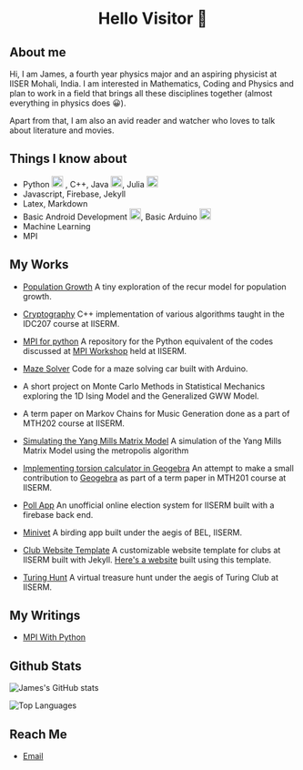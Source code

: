 <h1 align="center">Hello Visitor 👋</h1> 

## About me

Hi, I am James, a fourth year physics major and an aspiring physicist at IISER Mohali, India. I am interested in Mathematics, Coding and Physics and plan to work in a field that brings all these disciplines together (almost everything in physics does 😀). 

Apart from that, I am also an avid reader and watcher who loves to talk about literature and movies.

## Things I know about

- Python <img src="https://icons.iconarchive.com/icons/cornmanthe3rd/plex/256/Other-python-icon.png" alt="python" width="20" height="20"/> , C++, Java <img src="https://icons.iconarchive.com/icons/dakirby309/simply-styled/256/Java-icon.png" alt="Java" width="20" height="20"/>, Julia <img src="https://icons.iconarchive.com/icons/papirus-team/papirus-apps/128/julia-icon.png" width="20" height="20">
- Javascript, Firebase, Jekyll
- Latex, Markdown
- Basic Android Development <img src="https://icons.iconarchive.com/icons/martz90/circle/128/android-icon.png" width="20" height="20">, Basic Arduino <img src="https://camo.githubusercontent.com/b3a1cdd20d0f308634ddd4598cdaa729c2d77047f51e66fa7206b9b4bac94c23/68747470733a2f2f63646e2e776f726c64766563746f726c6f676f2e636f6d2f6c6f676f732f61726475696e6f2d312e737667" width="20" height="20">
- Machine Learning
- MPI

## My Works

- [Population Growth](https://github.com/James471/Population-Growth-Model) A tiny exploration of the recur model for population growth.

- [Cryptography](https://github.com/James471/IDC207) C++ implementation of various algorithms taught in the IDC207 course at IISERM.
- [MPI for python](https://github.com/James471/MPI_For_Python) A repository for the Python equivalent of the codes discussed at [MPI Workshop](https://sites.google.com/view/mpi-workshop/) held at IISERM.
- [Maze Solver](https://github.com/James471/Arduino) Code for a maze solving car built with Arduino.
- A short project on Monte Carlo Methods in Statistical Mechanics exploring the 1D Ising Model and the Generalized GWW Model.
- A term paper on Markov Chains for Music Generation done as a part of MTH202 course at IISERM.
- [Simulating the Yang Mills Matrix Model](https://github.com/James471/YangMillsModel) A simulation of the Yang Mills Matrix Model using the metropolis algorithm
- [Implementing torsion calculator in Geogebra](https://github.com/James471/geogebra) An attempt to make a small contribution to [Geogebra](https://www.geogebra.org) as part of a term paper in MTH201 course at IISERM.
- [Poll App](https://iiserm.github.io/poll-app) An unofficial online election system for IISERM built with a firebase back end.
- [Minivet](http://manjarijain.net/Minivet.html) A birding app built under the aegis of BEL, IISERM.
- [Club Website Template](https://github.com/James471/club-website-template) A customizable website template for clubs at IISERM built with Jekyll. [Here's a website](https://James471.github.io/club-website-template) built using this template.
- [Turing Hunt](https://github.com/James471/turing-hunt) A virtual treasure hunt under the aegis of Turing Club at IISERM.

## My Writings

- [MPI With Python](https://james471.medium.com/mpi-with-python-1e02bea43b7c)

## Github Stats

![James's GitHub stats](https://github-readme-stats.vercel.app/api?username=James471&count_private=true&show_icons=true&theme=dark&include_all_commits=true)

![Top Languages](https://github-readme-stats.vercel.app/api/top-langs/?username=James471&layout=compact&theme=dark)

## Reach Me

- [Email](mailto:ms19117@iisermohali.ac.in)

<!--
**James471/James471** is a ✨ _special_ ✨ repository because its `README.md` (this file) appears on your GitHub profile.

Here are some ideas to get you started:

- 🔭 I’m currently working on ...
- 🌱 I’m currently learning ...
- 👯 I’m looking to collaborate on ...
- 🤔 I’m looking for help with ...
- 💬 Ask me about ...
- 📫 How to reach me: ...
- 😄 Pronouns: ...
- ⚡ Fun fact: ...
-->
